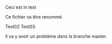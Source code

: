 Ceci est in test

Ce fichier va être renommé.

Test02
Test03

Il va y avoir un problème dans la branche master.